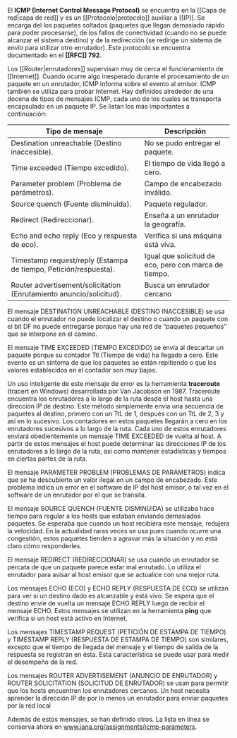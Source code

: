 El **ICMP (Internet Control Message Protocol)** se encuentra en la [[Capa de red|capa de red]] y es un [[Protocolo|protocolo]] auxiliar a [[IP]]. Se encarga del los paquetes soltados (paquetes que llegan demasiado rápido para poder procesarse), de los fallos de conectividad (cuando no se puede alcanzar el sistema destino) y de la redirección (se redirige un sistema de envío para utilizar otro enrutador). Este protocolo se encuentra documentado en el **[[RFC]] 792**.

Los [[Router|enrutadores]] supervisan muy de cerca el funcionamiento de [[Internet]]. Cuando ocurre algo inesperado durante el procesamiento de un paquete en un enrutador, ICMP informa sobre el evento al emisor. ICMP también se utiliza para probar Internet. Hay definidos alrededor de una docena de tipos de mensajes ICMP, cada uno de los cuales se transporta encapsulado en un paquete IP. Se listan los más importantes a continuación:

| Tipo de mensaje                                                     | Descripción                                           |
| ------------------------------------------------------------------- | ----------------------------------------------------- |
| Destination unreachable (Destino inaccesible).                      | No se pudo entregar el paquete.                       |
| Time exceeded (Tiempo excedido).                                    | El tiempo de vida llegó a cero.                       |
| Parameter problem (Problema de parámetros).                         | Campo de encabezado inválido.                         |
| Source quench (Fuente disminuida).                                  | Paquete regulador.                                    |
| Redirect (Redireccionar).                                           | Enseña a un enrutador la geografía.                   |
| Echo and echo reply (Eco y respuesta de eco).                       | Verifica si una máquina está viva.                    |
| Timestamp request/reply (Estampa de tiempo, Petición/respuesta).    | Igual que solicitud de eco, pero con marca de tiempo. |
| Router advertisement/solicitation (Enrutamiento anuncio/solicitud). | Busca un enrutador cercano                            |

El mensaje DESTINATION UNREACHABLE (DESTINO INACCESIBLE) se usa cuando el enrutador no puede localizar el destino o cuando un paquete con el bit DF no puede entregarse porque hay una red de “paquetes pequeños” que se interpone en el camino.

El mensaje TIME EXCEEDED (TIEMPO EXCEDIDO) se envía al descartar un paquete porque su contador Ttl (Tiempo de vida) ha llegado a cero. Este evento es un síntoma de que los paquetes se están repitiendo o que los valores establecidos en el contador son muy bajos.

Un uso inteligente de este mensaje de error es la herramienta **traceroute** (tracert en Windows) desarrollada por Van Jacobson en 1987. Traceroute encuentra los enrutadores a lo largo de la ruta desde el host hasta una dirección IP de destino. Este método simplemente envía una secuencia de paquetes al destino, primero con un TtL de 1, después con un TtL de 2, 3 y así en lo sucesivo. Los contadores en estos paquetes llegarán a cero en los enrutadores sucesivos a lo largo de la ruta. Cada uno de estos enrutadores enviará obedientemente un mensaje TIME EXCEEDED de vuelta al host. A partir de estos mensajes el host puede determinar las direcciones IP de los enrutadores a lo largo de la ruta, así como mantener estadísticas y tiempos en ciertas partes de la ruta.

El mensaje PARAMETER PROBLEM (PROBLEMAS DE PARÁMETROS) indica que se ha descubierto un valor ilegal en un campo de encabezado. Este problema indica un error en el software de IP del host emisor, o tal vez en el software de un enrutador por el que se transita.

El mensaje SOURCE QUENCH (FUENTE DISMINUIDA) se utilizaba hace tiempo para regular a los hosts que estaban enviando demasiados paquetes. Se esperaba que cuando un host recibiera este mensaje, redujera la velocidad. En la actualidad raras veces se usa pues cuando ocurre una congestión, estos paquetes tienden a agravar más la situación y no está claro cómo responderles.

El mensaje REDIRECT (REDIRECCIONAR) se usa cuando un enrutador se percata de que un paquete parece estar mal enrutado. Lo utiliza el enrutador para avisar al host emisor que se actualice con una mejor ruta.

Los mensajes ECHO (ECO) y ECHO REPLY (RESPUESTA DE ECO) se utilizan para ver si un destino dado es alcanzable y está vivo. Se espera que el destino envíe de vuelta un mensaje ECHO REPLY luego de recibir el mensaje ECHO. Estos mensajes se utilizan en la herramienta **ping** que verifica si un host está activo en Internet.

Los mensajes TIMESTAMP REQUEST (PETICIÓN DE ESTAMPA DE TIEMPO) y TIMESTAMP REPLY (RESPUESTA DE ESTAMPA DE TIEMPO) son similares, excepto que el tiempo de llegada del mensaje y el tiempo de salida de la respuesta se registran en ésta. Esta característica se puede usar para medir el desempeño de la red.

Los mensajes ROUTER ADVERTISEMENT (ANUNCIO DE ENRUTADOR) y ROUTER SOLICITATION (SOLICITUD DE ENRUTADOR) se usan para permitir que los hosts encuentren los enrutadores cercanos. Un host necesita aprender la dirección IP de por lo menos un enrutador para enviar paquetes por la red local

Además de estos mensajes, se han definido otros. La lista en línea se conserva ahora en www.iana.org/assignments/icmp-parameters.
